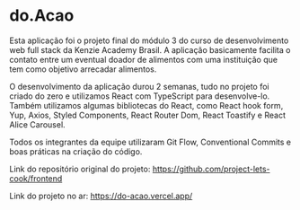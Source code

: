 # do.Acao

Esta aplicação foi o projeto final do módulo 3 do curso de desenvolvimento web full stack da Kenzie Academy Brasil. A aplicação basicamente facilita o contato entre um eventual doador de alimentos com uma instituição que tem como objetivo arrecadar alimentos. 

O desenvolvimento da aplicação durou 2 semanas, tudo no projeto foi criado do zero e utilizamos React com TypeScript para desenvolve-lo. Também utilizamos algumas bibliotecas do React, como React hook form, Yup, Axios, Styled Components, React Router Dom, React Toastify e React Alice Carousel.

Todos os integrantes da equipe utilizaram Git Flow, Conventional Commits e boas práticas na criação do código. 

Link do repositório original do projeto: https://github.com/project-lets-cook/frontend

Link do projeto no ar: https://do-acao.vercel.app/
